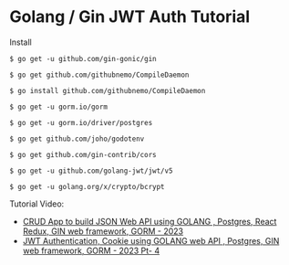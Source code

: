 # Golang / Gin JWT Auth Tutorial

Install
```
$ go get -u github.com/gin-gonic/gin

$ go get github.com/githubnemo/CompileDaemon

$ go install github.com/githubnemo/CompileDaemon

$ go get -u gorm.io/gorm

$ go get -u gorm.io/driver/postgres

$ go get github.com/joho/godotenv

$ go get github.com/gin-contrib/cors

$ go get -u github.com/golang-jwt/jwt/v5

$ go get -u golang.org/x/crypto/bcrypt
```

Tutorial Video:
- [CRUD App to build JSON Web API using GOLANG , Postgres, React Redux, GIN web framework, GORM - 2023](https://www.youtube.com/watch?v=pIZSR7u_NlI)
- [JWT Authentication, Cookie using GOLANG web API , Postgres, GIN web framework, GORM - 2023 Pt- 4](https://www.youtube.com/watch?v=HAZCtEyhPWA)